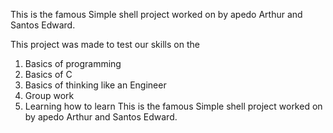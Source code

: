 This is the famous Simple shell project worked on by apedo Arthur and Santos Edward.

This project was made to test our skills on the 
1. Basics of programming
2. Basics of C
3. Basics of thinking like an Engineer
4. Group work
5. Learning how to learn
This is the famous Simple shell project worked on by apedo Arthur and Santos Edward.
